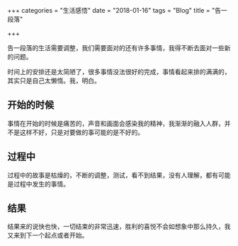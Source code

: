 +++
categories = "生活感悟"
date = "2018-01-16"
tags = "Blog"
title = "告一段落"

+++

告一段落的生活需要调整，我们需要面对的还有许多事情，我得不断去面对一些新的问题。
<!--more-->
时间上的安排还是太简陋了，很多事情没法很好的完成，事情看起来排的满满的，其实只是自己太懒惰。我，明白。

## 开始的时候

事情在开始的时候是痛苦的，声音和画面会感染我的精神，我渐渐的融入人群，并不是这样不好，只是对要做的事可能的是不好的。

## 过程中

过程中的故事是枯燥的，不断的调整，测试，看不到结果，没有人理解，都有可能是过程中发生的事情。

## 结果

结果来的说快也快，一切结束的非常迅速，胜利的喜悦不会如想象中那么持久，我又来到下一个起点或者开始。
